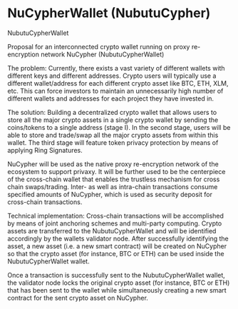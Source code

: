 # NuCypherWallet (NubutuCypher)
NubutuCypherWallet

Proposal for an interconnected crypto wallet running on proxy re-encryption network NuCypher (NubutuCypherWallet)

The problem: Currently, there exists a vast variety of different wallets with different keys and different addresses. Crypto users will typically use a different wallet/address for each different crypto asset like BTC, ETH, XLM, etc. This can force investors to maintain an unnecessarily high number of different wallets and addresses for each project they have invested in.

The solution: Building a decentralized crypto wallet that allows users to store all the major crypto assets in a single crypto wallet by sending the coins/tokens to a single address (stage I). In the second stage, users will be able to store and trade/swap all the major crypto assets from within this wallet. The third stage will feature token privacy protection by means of applying Ring Signatures.

NuCypher will be used as the native proxy re-encryption network of the ecosystem to support privaxy. It will be further used to be the centerpiece of the cross-chain wallet that enables the trustless mechanism for cross chain swaps/trading. Inter- as well as intra-chain transactions consume specified amounts of NuCypher, which is used as security deposit for cross-chain transactions.

Technical implementation: Cross-chain transactions will be accomplished by means of joint anchoring schemes and multi-party computing. Crypto assets are transferred to the NubutuCypherWallet and will be identified accordingly by the wallets validator node. After successfully identifying the asset, a new asset (i.e. a new smart contract) will be created on NuCypher so that the crypto asset (for instance, BTC or ETH) can be used inside the NubutuCypherWallet wallet.

Once a transaction is successfully sent to the NubutuCypherWallet wallet, the validator node locks the original crypto asset (for instance, BTC or ETH) that has been sent to the wallet while simultaneously creating a new smart contract for the sent crypto asset on NuCypher.
